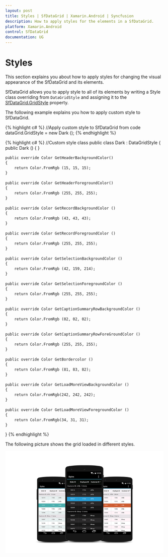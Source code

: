 ```yaml
---
layout: post
title: Styles | SfDataGrid | Xamarin.Android | Syncfusion
description: How to apply styles for the elements in a SfDataGrid.
platform: Xamarin.Android
control: SfDataGrid
documentation: UG
---
```


# Styles

This section explains you about how to apply styles for changing the visual appearance of the SfDataGrid and its elements.

SfDataGrid allows you to apply style to all of its elements by writing a Style class overriding from `DataGridStyle` and assigning it to the [SfDataGrid.GridStyle](http://help.syncfusion.com/cr/cref_files/xamarin/sfdatagrid/Syncfusion.SfDataGrid.XForms~Syncfusion.SfDataGrid.XForms.SfDataGrid~GridStyle.html) property.
  
The following example explains you how to apply custom style to SfDataGrid.

{% highlight c# %}
//Apply custom style to SfDataGrid from code
dataGrid.GridStyle = new Dark ();
{% endhighlight %}

{% highlight c# %}
//Custom style class
public class Dark : DataGridStyle
{
    public Dark ()
    {
    }

    public override Color GetHeaderBackgroundColor()
    {
        return Color.FromRgb (15, 15, 15);
    }

    public override Color GetHeaderForegroundColor()
    {
        return Color.FromRgb (255, 255, 255);
    }

    public override Color GetRecordBackgroundColor ()
    {
        return Color.FromRgb (43, 43, 43);
    }

    public override Color GetRecordForegroundColor ()
    {
        return Color.FromRgb (255, 255, 255);
    }

    public override Color GetSelectionBackgroundColor ()
    {
        return Color.FromRgb (42, 159, 214);
    }

    public override Color GetSelectionForegroundColor ()
    {
        return Color.FromRgb (255, 255, 255);
    }

    public override Color GetCaptionSummaryRowBackgroundColor ()
    {
        return Color.FromRgb (02, 02, 02);
    }

    public override Color GetCaptionSummaryRowForeGroundColor ()
    {
        return Color.FromRgb (255, 255, 255);
    }

    public override Color GetBordercolor ()
    {
        return Color.FromRgb (81, 83, 82);
    }

    public override Color GetLoadMoreViewBackgroundColor ()
    {
        return Color.FromRgb(242, 242, 242);
    }

    public override Color GetLoadMoreViewForegroundColor ()
    {
        return Color.FromRgb(34, 31, 31);
    }
} 
{% endhighlight %}

The following picture shows the grid loaded in different styles.

![](SfDataGrid_images/Styles.png)